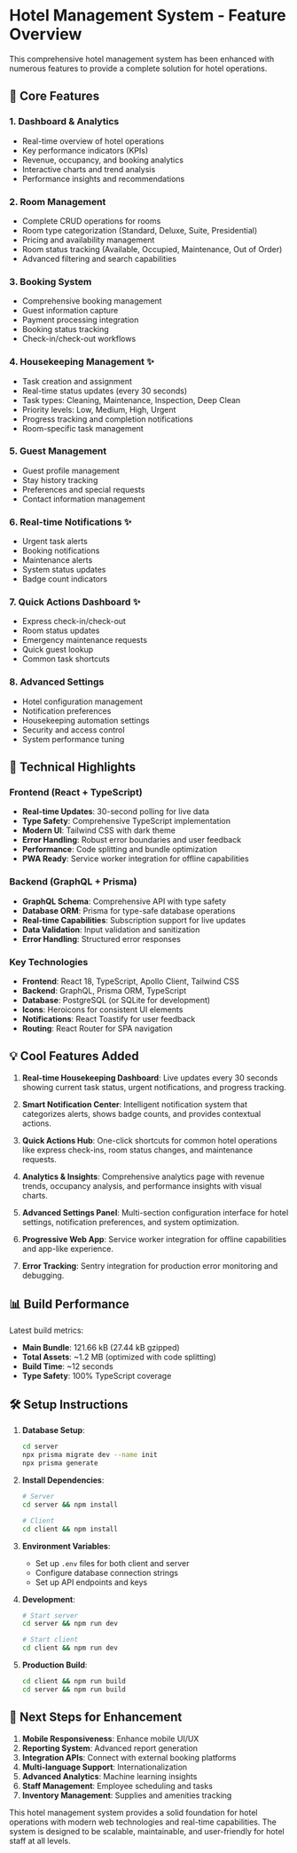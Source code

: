 # Hotel Management System - Feature Overview

This comprehensive hotel management system has been enhanced with numerous features to provide a complete solution for hotel operations.

## 🏨 Core Features

### 1. **Dashboard & Analytics**

- Real-time overview of hotel operations
- Key performance indicators (KPIs)
- Revenue, occupancy, and booking analytics
- Interactive charts and trend analysis
- Performance insights and recommendations

### 2. **Room Management**

- Complete CRUD operations for rooms
- Room type categorization (Standard, Deluxe, Suite, Presidential)
- Pricing and availability management
- Room status tracking (Available, Occupied, Maintenance, Out of Order)
- Advanced filtering and search capabilities

### 3. **Booking System**

- Comprehensive booking management
- Guest information capture
- Payment processing integration
- Booking status tracking
- Check-in/check-out workflows

### 4. **Housekeeping Management** ✨

- Task creation and assignment
- Real-time status updates (every 30 seconds)
- Task types: Cleaning, Maintenance, Inspection, Deep Clean
- Priority levels: Low, Medium, High, Urgent
- Progress tracking and completion notifications
- Room-specific task management

### 5. **Guest Management**

- Guest profile management
- Stay history tracking
- Preferences and special requests
- Contact information management

### 6. **Real-time Notifications** ✨

- Urgent task alerts
- Booking notifications
- Maintenance alerts
- System status updates
- Badge count indicators

### 7. **Quick Actions Dashboard** ✨

- Express check-in/check-out
- Room status updates
- Emergency maintenance requests
- Quick guest lookup
- Common task shortcuts

### 8. **Advanced Settings**

- Hotel configuration management
- Notification preferences
- Housekeeping automation settings
- Security and access control
- System performance tuning

## 🚀 Technical Highlights

### Frontend (React + TypeScript)

- **Real-time Updates**: 30-second polling for live data
- **Type Safety**: Comprehensive TypeScript implementation
- **Modern UI**: Tailwind CSS with dark theme
- **Error Handling**: Robust error boundaries and user feedback
- **Performance**: Code splitting and bundle optimization
- **PWA Ready**: Service worker integration for offline capabilities

### Backend (GraphQL + Prisma)

- **GraphQL Schema**: Comprehensive API with type safety
- **Database ORM**: Prisma for type-safe database operations
- **Real-time Capabilities**: Subscription support for live updates
- **Data Validation**: Input validation and sanitization
- **Error Handling**: Structured error responses

### Key Technologies

- **Frontend**: React 18, TypeScript, Apollo Client, Tailwind CSS
- **Backend**: GraphQL, Prisma ORM, TypeScript
- **Database**: PostgreSQL (or SQLite for development)
- **Icons**: Heroicons for consistent UI elements
- **Notifications**: React Toastify for user feedback
- **Routing**: React Router for SPA navigation

## 💡 Cool Features Added

1. **Real-time Housekeeping Dashboard**: Live updates every 30 seconds showing current task status, urgent notifications, and progress tracking.

2. **Smart Notification Center**: Intelligent notification system that categorizes alerts, shows badge counts, and provides contextual actions.

3. **Quick Actions Hub**: One-click shortcuts for common hotel operations like express check-ins, room status changes, and maintenance requests.

4. **Analytics & Insights**: Comprehensive analytics page with revenue trends, occupancy analysis, and performance insights with visual charts.

5. **Advanced Settings Panel**: Multi-section configuration interface for hotel settings, notification preferences, and system optimization.

6. **Progressive Web App**: Service worker integration for offline capabilities and app-like experience.

7. **Error Tracking**: Sentry integration for production error monitoring and debugging.

## 📊 Build Performance

Latest build metrics:

- **Main Bundle**: 121.66 kB (27.44 kB gzipped)
- **Total Assets**: ~1.2 MB (optimized with code splitting)
- **Build Time**: ~12 seconds
- **Type Safety**: 100% TypeScript coverage

## 🛠 Setup Instructions

1. **Database Setup**:

   ```bash
   cd server
   npx prisma migrate dev --name init
   npx prisma generate
   ```

2. **Install Dependencies**:

   ```bash
   # Server
   cd server && npm install

   # Client
   cd client && npm install
   ```

3. **Environment Variables**:

   - Set up `.env` files for both client and server
   - Configure database connection strings
   - Set up API endpoints and keys

4. **Development**:

   ```bash
   # Start server
   cd server && npm run dev

   # Start client
   cd client && npm run dev
   ```

5. **Production Build**:
   ```bash
   cd client && npm run build
   cd server && npm run build
   ```

## 🎯 Next Steps for Enhancement

1. **Mobile Responsiveness**: Enhance mobile UI/UX
2. **Reporting System**: Advanced report generation
3. **Integration APIs**: Connect with external booking platforms
4. **Multi-language Support**: Internationalization
5. **Advanced Analytics**: Machine learning insights
6. **Staff Management**: Employee scheduling and tasks
7. **Inventory Management**: Supplies and amenities tracking

This hotel management system provides a solid foundation for hotel operations with modern web technologies and real-time capabilities. The system is designed to be scalable, maintainable, and user-friendly for hotel staff at all levels.
